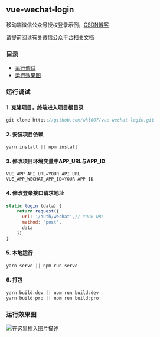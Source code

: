 ## vue-wechat-login

移动端微信公众号授权登录示例，[CSDN博客](https://blog.csdn.net/qq_35844177/article/details/79743812)

请提前阅读有关微信公众平台[相关文档](https://developers.weixin.qq.com/doc/offiaccount/Getting_Started/Overview.html)

### 目录

- [运行调试](#运行调试)
- [运行效果图](#运行效果图)

### 运行调试

#### 1. 克隆项目，终端进入项目根目录

```javascript
git clone https://github.com/wkl007/vue-wechat-login.git
```

#### 2. 安装项目依赖

```javascript
yarn install || npm install
```

#### 3. 修改项目环境变量中APP_URL与APP_ID

```
VUE_APP_API_URL=YOUR API URL
VUE_APP_WECHAT_APP_ID=YOUR APP ID
```

#### 4. 修改登录接口请求地址

```javascript
static login (data) {
    return request({
      url: '/auth/wechat',// YOUR URL
      method: 'post',
      data
    })
}
```

#### 5. 本地运行

```javascript
yarn serve || npm run serve
```

#### 6. 打包

```javascript
yarn build:dev || npm run build:dev
yarn build:pro || npm run build:pro
```

### 运行效果图

![在这里插入图片描述](https://img-blog.csdnimg.cn/20190723171657695.png?x-oss-process=image/watermark,type_ZmFuZ3poZW5naGVpdGk,shadow_10,text_aHR0cHM6Ly9ibG9nLmNzZG4ubmV0L3FxXzM1ODQ0MTc3,size_16,color_FFFFFF,t_70)

